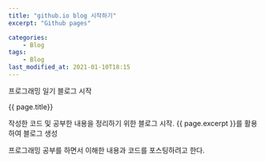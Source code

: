 ```yaml
---
title: "github.io blog 시작하기"
excerpt: "Github pages"

categories:
    - Blog
tags:
    - Blog
last_modified_at: 2021-01-10T18:15
---
```


프로그래밍 일기 블로그 시작

{{ page.title}}

작성한 코드 및 공부한 내용을 정리하기 위한 블로그 시작.
{{ page.excerpt }}를 활용하여 블로그 생성


프로그래밍 공부를 하면서 이해한 내용과 코드를 포스팅하려고 한다.
